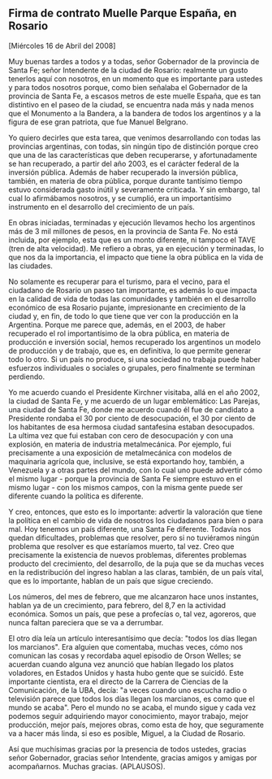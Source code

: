 Firma de contrato Muelle Parque España, en Rosario
--------------------------------------------------

[Miércoles 16 de Abril del 2008]

Muy buenas tardes a todos y a todas, señor Gobernador de la provincia de
Santa Fe; señor Intendente de la ciudad de Rosario: realmente un gusto
tenerlos aquí con nosotros, en un momento que es importante para ustedes
y para todos nosotros porque, como bien señalaba el Gobernador de la
provincia de Santa Fe, a escasos metros de este muelle España, que es
tan distintivo en el paseo de la ciudad, se encuentra nada más y nada
menos que el Monumento a la Bandera, a la bandera de todos los
argentinos y a la figura de ese gran patriota, que fue Manuel Belgrano.

Yo quiero decirles que esta tarea, que venimos desarrollando con todas
las provincias argentinas, con todas, sin ningún tipo de distinción
porque creo que una de las características que deben recuperarse, y
afortunadamente se han recuperado, a partir del año 2003, es el carácter
federal de la inversión pública. Además de haber recuperado la inversión
pública, también, en materia de obra pública, porque durante tantísimo
tiempo estuvo considerada gasto inútil y severamente criticada. Y sin
embargo, tal cual lo afirmábamos nosotros, y se cumplió, era un
importantísimo instrumento en el desarrollo del crecimiento de un país.

En obras iniciadas, terminadas y ejecución llevamos hecho los argentinos
más de 3 mil millones de pesos, en la provincia de Santa Fe. No está
incluida, por ejemplo, esta que es un monto diferente, ni tampoco el
TAVE (tren de alta velocidad). Me refiero a obras, ya en ejecución y
terminadas, lo que nos da la importancia, el impacto que tiene la obra
pública en la vida de las ciudades.

No solamente es recuperar para el turismo, para el vecino, para el
ciudadano de Rosario un paseo tan importante, es además lo que impacta
en la calidad de vida de todas las comunidades y también en el
desarrollo económico de esa Rosario pujante, impresionante en
crecimiento de la ciudad y, en fin, de todo lo que tiene que ver con la
producción en la Argentina. Porque me parece que, además, en el 2003, de
haber recuperado el rol importantísimo de la obra pública, en materia de
producción e inversión social, hemos recuperado los argentinos un modelo
de producción y de trabajo, que es, en definitiva, lo que permite
generar todo lo otro. Si un país no produce, si una sociedad no trabaja
puede haber esfuerzos individuales o sociales o grupales, pero
finalmente se terminan perdiendo.

Yo me acuerdo cuando el Presidente Kirchner visitaba, allá en el año
2002, la ciudad de Santa Fe, y me acuerdo de un lugar emblemático: Las
Parejas, una ciudad de Santa Fe, donde me acuerdo cuando él fue de
candidato a Presidente rondaba el 30 por ciento de desocupación, el 30
por ciento de los habitantes de esa hermosa ciudad santafesina estaban
desocupados. La ultima vez que fui estaban con cero de desocupación y
con una explosión, en materia de industria metalmecánica. Por ejemplo,
fui precisamente a una exposición de metalmecánica con modelos de
maquinaria agrícola que, inclusive, se está exportando hoy, también, a
Venezuela y a otras partes del mundo, con lo cual uno puede advertir
cómo el mismo lugar - porque la provincia de Santa Fe siempre estuvo en
el mismo lugar - con los mismos campos, con la misma gente puede ser
diferente cuando la política es diferente.

Y creo, entonces, que esto es lo importante: advertir la valoración que
tiene la política en el cambio de vida de nosotros los ciudadanos para
bien o para mal. Hoy tenemos un país diferente, una Santa Fe diferente.
Todavía nos quedan dificultades, problemas que resolver, pero si no
tuviéramos ningún problema que resolver es que estaríamos muerto, tal
vez. Creo que precisamente la existencia de nuevos problemas, diferentes
problemas producto del crecimiento, del desarrollo, de la puja que se da
muchas veces en la redistribución del ingreso hablan a las claras,
también, de un país vital, que es lo importante, hablan de un país que
sigue creciendo.

Los números, del mes de febrero, que me alcanzaron hace unos instantes,
hablan ya de un crecimiento, para febrero, del 8,7 en la actividad
económica. Somos un país, que pese a profecías o, tal vez, agoreros, que
nunca faltan pareciera que se va a derrumbar.

El otro día leía un artículo interesantísimo que decía: "todos los días
llegan los marcianos". Era alguien que comentaba, muchas veces, cómo nos
comunican las cosas y recordaba aquel episodio de Orson Welles; se
acuerdan cuando alguna vez anunció que habían llegado los platos
voladores, en Estados Unidos y hasta hubo gente que se suicidó. Este
importante cientista, era el directo de la Carrera de Ciencias de la
Comunicación, de la UBA, decía: "a veces cuando uno escucha radio o
televisión parece que todos los días llegan los marcianos, es como que
el mundo se acaba". Pero el mundo no se acaba, el mundo sigue y cada vez
podemos seguir adquiriendo mayor conocimiento, mayor trabajo, mejor
producción, mejor país, mejores obras, como esta de hoy, que seguramente
va a hacer más linda, si eso es posible, Miguel, a la Ciudad de Rosario.

Así que muchísimas gracias por la presencia de todos ustedes, gracias
señor Gobernador, gracias señor Intendente, gracias amigos y amigas por
acompañarnos. Muchas gracias. (APLAUSOS). 

